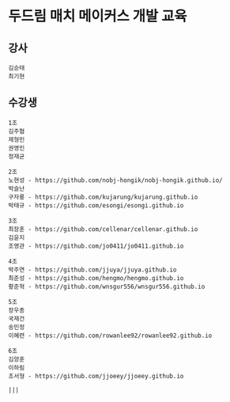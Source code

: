 # 두드림 매치 메이커스 개발 교육

## 강사

    김승태
    최기현
    
## 수강생

    1조
    김주협
    제형민
    권영인         
    정재균

    2조
    노현성 - https://github.com/nobj-hongik/nobj-hongik.github.io/
    박슬난
    구자룡 - https://github.com/kujarung/kujarung.github.io
    박태규 - https://github.com/esongi/esongi.github.io

    3조
    최장훈 - https://github.com/cellenar/cellenar.github.io
    김윤지
    조영관 - https://github.com/jo0411/jo0411.github.io

    4조
    박주연 - https://github.com/jjuya/jjuya.github.io
    최준성 - https://github.com/hengmo/hengmo.github.io
    황준혁 - https://github.com/wnsgur556/wnsgur556.github.io
    
    5조
    장우종
    국재건
    송민정
    이혜련 - https://github.com/rowanlee92/rowanlee92.github.io

    6조
    김양훈
    이하림
    조서형 - https://github.com/jjoeey/jjoeey.github.io

    |||
